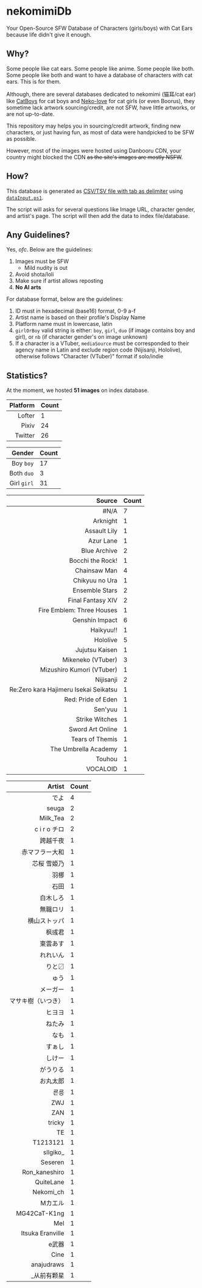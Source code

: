 # nekomimiDb

Your Open-Source SFW Database of Characters (girls/boys) with Cat Ears because life didn't give it enough.

## Why?

Some people like cat ears. Some people like anime. Some people like both. Some people like both and want to have a database of characters with cat ears. This is for them.

Although, there are several databases dedicated to nekomimi (猫耳/cat ear) like [CatBoys](https://catboys.com) for cat boys and [Neko-love](https://neko-love.xyz) for cat girls (or even Boorus), they sometime lack artwork sourcing/credit, are not SFW, have little artworks, or are not up-to-date.

This repository may helps you in sourcing/credit artwork, finding new characters, or just having fun, as most of data were handpicked to be SFW as possible.

However, most of the images were hosted using Danbooru CDN, your country might blocked the CDN ~~as the site's images are mostly NSFW~~.

## How?

This database is generated as [CSV/TSV file with tab as delimiter](./index.tsv) using [`dataInput.ps1`](./dataInput.ps1).

The script will asks for several questions like Image URL, character gender, and artist's page. The script will then add the data to index file/database.

## Any Guidelines?

Yes, *ofc*. Below are the guidelines:

1. Images must be SFW
   * Mild nudity is out
2. Avoid shota/loli
3. Make sure if artist allows reposting
4. **No AI arts**

For database format, below are the guidelines:

1. ID must in hexadecimal (base16) format, 0-9 a-f
2. Artist name is based on their profile's Display Name
3. Platform name must in lowercase, latin
4. `girlOrBoy` valid string is either: `boy`, `girl`, `duo` (if image contains boy and girl), or `nb` (if character gender's on image unknown)
5. If a character is a VTuber, `mediaSource` must be corresponded to their agency name in Latin and exclude region code (Nijisanji, Hololive), otherwise follows "Character (VTuber)" format if solo/indie

## Statistics?

At the moment, we hosted **51 images** on index database.

| Platform | Count |
| -------: | :---- |
| Lofter | 1 |
| Pixiv | 24 |
| Twitter | 26 |

| Gender | Count |
| -----: | :---- |
| Boy `boy` | 17 |
| Both `duo` | 3 |
| Girl `girl` | 31 |

| Source | Count |
| -----: | :---- |
| #N/A | 7 |
| Arknight | 1 |
| Assault Lily | 1 |
| Azur Lane | 1 |
| Blue Archive | 2 |
| Bocchi the Rock! | 1 |
| Chainsaw Man | 4 |
| Chikyuu no Ura | 1 |
| Ensemble Stars | 2 |
| Final Fantasy XIV | 2 |
| Fire Emblem: Three Houses | 1 |
| Genshin Impact | 6 |
| Haikyuu!! | 1 |
| Hololive | 5 |
| Jujutsu Kaisen | 1 |
| Mikeneko (VTuber) | 3 |
| Mizushiro Kumori (VTuber) | 1 |
| Nijisanji | 2 |
| Re:Zero kara Hajimeru Isekai Seikatsu | 1 |
| Red: Pride of Eden | 1 |
| Sen'yuu | 1 |
| Strike Witches | 1 |
| Sword Art Online | 1 |
| Tears of Themis | 1 |
| The Umbrella Academy | 1 |
| Touhou | 1 |
| VOCALOID | 1 |

| Artist | Count |
| -----: | :---- |
| でよ | 4 |
| seuga | 2 |
| Milk_Tea | 2 |
| c i r o チロ | 2 |
| 跨越千夜 | 1 |
| 赤マフラー大和 | 1 |
| 芯桜 雪姫乃 | 1 |
| 羽梛 | 1 |
| 石田 | 1 |
| 白木しろ | 1 |
| 無職ロリ | 1 |
| 横山ストッパ | 1 |
| 枫彧君 | 1 |
| 東雲あす | 1 |
| れれいん | 1 |
| りと〼 | 1 |
| ゅう | 1 |
| メーガー | 1 |
| マサキ樹（いつき） | 1 |
| ヒヨヨ | 1 |
| ねたみ | 1 |
| なも | 1 |
| すぁし | 1 |
| しけー | 1 |
| がうりる | 1 |
| お丸太郎 | 1 |
| 른릉 | 1 |
| ZWJ | 1 |
| ZAN | 1 |
| tricky | 1 |
| TE | 1 |
| T1213121 | 1 |
| sllgiko_ | 1 |
| Seseren | 1 |
| Ron_kaneshiro | 1 |
| QuiteLane | 1 |
| Nekomi_ch | 1 |
| Mカエル | 1 |
| MG42CaT-K1ng | 1 |
| Mel | 1 |
| Itsuka Eranville | 1 |
| e武器 | 1 |
| Cine | 1 |
| anajudraws | 1 |
| _从前有颗星 | 1 |
